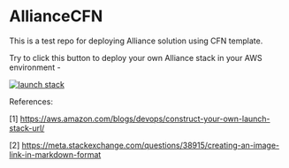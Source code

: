 # AllianceCFN
This is a test repo for deploying Alliance solution using CFN template.

Try to click this button to deploy your own Alliance stack in your AWS environment -

[![launch stack](https://s3.amazonaws.com/cloudformation-examples/cloudformation-launch-stack.png)](https://console.aws.amazon.com/cloudformation/home?region=ap-southeast-2#/stacks/new?stackName=myteststack&templateURL=https://lsida-alliance-deployment.s3.ap-southeast-2.amazonaws.com/template.json)


References:

[1] https://aws.amazon.com/blogs/devops/construct-your-own-launch-stack-url/

[2] https://meta.stackexchange.com/questions/38915/creating-an-image-link-in-markdown-format